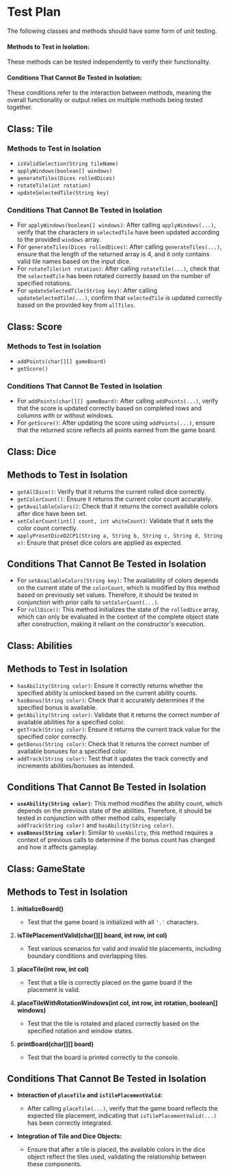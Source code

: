 # Test Plan
 

The following classes and methods should have some form of unit testing.

#### Methods to Test in Isolation: 
These methods can be tested independently to verify their functionality.
#### Conditions That Cannot Be Tested in Isolation: 
These conditions refer to the interaction between methods, meaning the overall functionality or output relies on multiple methods being tested together.

## Class: Tile

### Methods to Test in Isolation
- `isValidSelection(String tileName)`
- `applyWindows(boolean[] windows)`
- `generateTiles(Dices rolledDices)`
- `rotateTile(int rotation)`
- `updateSelectedTile(String key)`

### Conditions That Cannot Be Tested in Isolation
- For `applyWindows(boolean[] windows)`: After calling `applyWindows(...)`, verify that the characters in `selectedTile` have been updated according to the provided `windows` array.
- For `generateTiles(Dices rolledDices)`: After calling `generateTiles(...)`, ensure that the length of the returned array is 4, and it only contains valid tile names based on the input dice.
- For `rotateTile(int rotation)`: After calling `rotateTile(...)`, check that the `selectedTile` has been rotated correctly based on the number of specified rotations.
- For `updateSelectedTile(String key)`: After calling `updateSelectedTile(...)`, confirm that `selectedTile` is updated correctly based on the provided key from `allTiles`.

## Class: Score
### Methods to Test in Isolation
- `addPoints(char[][] gameBoard)`
- `getScore()`

### Conditions That Cannot Be Tested in Isolation
- For `addPoints(char[][] gameBoard)`: After calling `addPoints(...)`, verify that the score is updated correctly based on completed rows and columns with or without windows.
- For `getScore()`: After updating the score using `addPoints(...)`, ensure that the returned score reflects all points earned from the game board.

## Class: Dice

## Methods to Test in Isolation
- `getAllDice()`: Verify that it returns the current rolled dice correctly.
- `getColorCount()`: Ensure it returns the current color count accurately.
- `getAvailableColors()`: Check that it returns the correct available colors after dice have been set.
- `setColorCount(int[] count, int whiteCount)`: Validate that it sets the color count correctly.
- `applyPresetDiceD2CP1(String a, String b, String c, String d, String e)`: Ensure that preset dice colors are applied as expected.

## Conditions That Cannot Be Tested in Isolation
- For `setAvailableColors(String key)`: The availability of colors depends on the current state of the `colorCount`, which is modified by this method based on previously set values. Therefore, it should be tested in conjunction with prior calls to `setColorCount(...)`.
- For `rollDice()`: This method initializes the state of the `rolledDice` array, which can only be evaluated in the context of the complete object state after construction, making it reliant on the constructor's execution.


## Class: Abilities

## Methods to Test in Isolation
- `hasAbility(String color)`: Ensure it correctly returns whether the specified ability is unlocked based on the current ability counts.
- `hasBonus(String color)`: Check that it accurately determines if the specified bonus is available.
- `getAbility(String color)`: Validate that it returns the correct number of available abilities for a specified color.
- `getTrack(String color)`: Ensure it returns the current track value for the specified color correctly.
- `getBonus(String color)`: Check that it returns the correct number of available bonuses for a specified color.
- `addTrack(String color)`: Test that it updates the track correctly and increments abilities/bonuses as intended.

## Conditions That Cannot Be Tested in Isolation
- **`useAbility(String color)`**: This method modifies the ability count, which depends on the previous state of the abilities. Therefore, it should be tested in conjunction with other method calls, especially `addTrack(String color)` and `hasAbility(String color)`.
- **`useBonus(String color)`**: Similar to `useAbility`, this method requires a context of previous calls to determine if the bonus count has changed and how it affects gameplay.


## Class: GameState
## Methods to Test in Isolation
1. **initializeBoard()**
    - Test that the game board is initialized with all `'.'` characters.

2. **isTilePlacementValid(char[][] board, int row, int col)**
    - Test various scenarios for valid and invalid tile placements, including boundary conditions and overlapping tiles.

3. **placeTile(int row, int col)**
    - Test that a tile is correctly placed on the game board if the placement is valid.

4. **placeTileWithRotationWindows(int col, int row, int rotation, boolean[] windows)**
    - Test that the tile is rotated and placed correctly based on the specified rotation and window states.

5. **printBoard(char[][] board)**
    - Test that the board is printed correctly to the console.

## Conditions That Cannot Be Tested in Isolation
- **Interaction of `placeTile` and `isTilePlacementValid`:**
    - After calling `placeTile(...)`, verify that the game board reflects the expected tile placement, indicating that `isTilePlacementValid(...)` has been correctly integrated.

- **Integration of Tile and Dice Objects:**
    - Ensure that after a tile is placed, the available colors in the dice object reflect the tiles used, validating the relationship between these components.